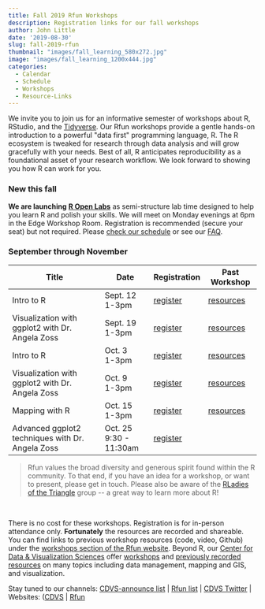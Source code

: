 ```yaml
---
title: Fall 2019 Rfun Workshops
description: Registration links for our fall workshops
author: John Little
date: '2019-08-30'
slug: fall-2019-rfun
thumbnail: "images/fall_learning_580x272.jpg"
image: "images/fall_learning_1200x444.jpg"
categories:
  - Calendar
  - Schedule
  - Workshops
  - Resource-Links
---
```


We invite you to join us for an informative semester of workshops about R, RStudio, and the [Tidyverse](https://www.tidyverse.org/).  Our Rfun workshops  provide a gentle hands-on introduction to a powerful "data first" programming language, R.  The R ecosystem is tweaked for research through data analysis and will grow gracefully with your needs. Best of all, R anticipates reproducibility as a foundational asset of your research workflow.  We look forward to showing you how R can work for you. 

### New this fall

**We are launching** [**R Open Labs**](/portfolio/r_open_labs/) as semi-structure lab time designed to help you learn R and polish your skills. We will meet on Monday evenings at 6pm in the Edge Workshop Room.  Registration is recommended (secure your seat) but not required.  Please [check our schedule](https://duke.libcal.com/event/5497862) or see our [FAQ](https://rfun.library.duke.edu/portfolio/r_open_labs/).

### September through November

Title | Date | Registration | Past Workshop 
--- | --- | --- | ---
Intro to R | Sept. 12 <br> 1-3pm| [register](https://duke.libcal.com/event/5497129) | [resources](/portfolio/intro2r_workshop/) 
Visualization with ggplot2 with Dr. Angela Zoss | Sept. 19<br>1-3pm | [register](https://duke.libcal.com/event/5625194) |  [resources](https://github.com/amzoss/ggplot2-S19)
Intro to R | Oct. 3 <br> 1-3pm| [register](https://duke.libcal.com/event/5497151) | [resources](/portfolio/intro2r_workshop/) 
Visualization with ggplot2 with Dr. Angela Zoss | Oct. 9<br>1-3pm | [register](https://duke.libcal.com/event/5625195) |  [resources](https://github.com/amzoss/ggplot2-S19)
Mapping with R | Oct. 15<br>1-3pm | [register](https://duke.libcal.com/event/5609248) | [resources](/map/)
Advanced ggplot2 techniques with Dr. Angela Zoss | Oct. 25<br>9:30 - 11:30am | [register](https://duke.libcal.com/event/5625200) |  &nbsp; 



> Rfun values the broad diversity and generous spirit found within the R community.  To that end, if you have an idea for a workshop, or want to present, please get in touch.  Please also be aware of the [RLadies of the Triangle](https://www.meetup.com/R-Ladies-RTP/) group -- a great way to learn more about R!

&nbsp;

There is no cost for these workshops.  Registration is for in-person attendance only.  **Fortunately** the resources are recorded and shareable.  You can find links to previous workshop resources (code, video, Github) under the [workshops section of the Rfun website](/#portfolio).  Beyond R, our [Center for Data & Visualization Sciences](https://library.duke.edu/data) offer [workshops](https://library.duke.edu/data/workshops) and [previously recorded resources](https://library.duke.edu/data/workshops/past-workshops) on many topics including data management, mapping and GIS, and visualization. 


Stay tuned to our channels: [CDVS-announce list](https://lists.duke.edu/sympa/subscribe/dvs-announce) | [Rfun list](https://lists.duke.edu/sympa/subscribe/rfun) | [CDVS Twitter](https://twitter.com/duke_data) | Websites: ([CDVS](https://library.duke.edu/data/) | [Rfun](https://rfun.library.duke.edu/)



 

    